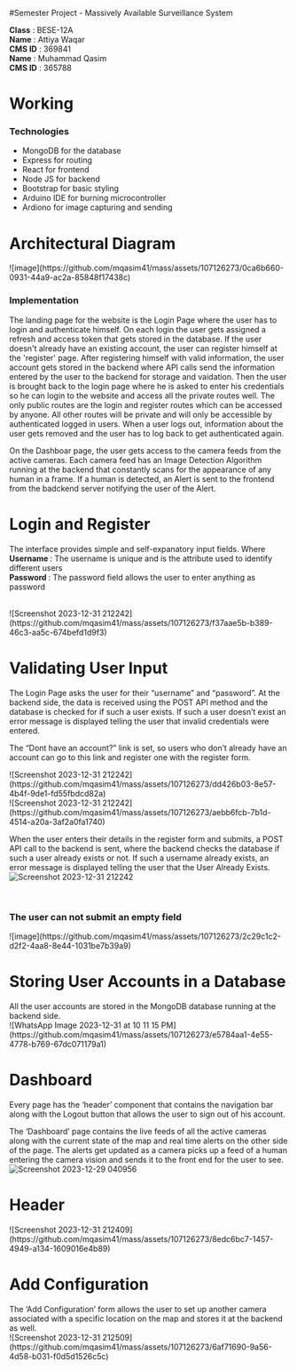 #Semester Project - Massively Available Surveillance System

<b>Class</b> : BESE-12A <br>
<b>Name</b> : Attiya Waqar <br>
<b>CMS ID</b> : 369841 <br>
<b>Name</b> : Muhammad Qasim <br>
<b>CMS ID</b> : 365788 <br>


<h1> Working </h1>
<h3> Technologies </h3>
<ul>
  <li> MongoDB for the database </li>
  <li> Express for routing </li>
  <li> React for frontend </li>
  <li> Node JS for backend </li>
  <li> Bootstrap for basic styling</li>
  <li> Arduino IDE for burning microcontroller </li>
  <li> Ardiono for image capturing and sending </li>
</ul>

<h1> Architectural Diagram </h1>
![image](https://github.com/mqasim41/mass/assets/107126273/0ca6b660-0931-44a9-ac2a-85848f17438c)

<h3> Implementation </h3>
The landing page for the website is the Login Page where the user has to login and authenticate himself. On each login the user gets assigned a refresh and access token that gets stored in the database. 
If the user doesn't already have an existing account, the user can register himself at the 'register' page. After registering himself with valid information, the user account gets stored in the backend where API calls send the information entered by the user to the backend for storage and vaidation. Then the user is brought back to the login page where he is asked to enter his credentials so he can login to the website and access all the private routes well. 
The only public routes are the login and register routes which can be accessed by anyone. All other routes will be private and will only be accessible by authenticated logged in users.
When a user logs out, information about the user gets removed and the user has to log back to get authenticated again.

On the Dashboar page, the user gets access to the camera feeds from the active cameras. Each camera feed has an Image Detection Algorithm running at the backend that constantly scans for the appearance of any human in a frame. If a human is detected, an Alert is sent to the frontend from the badckend server notifying the user of the Alert.

<h1>Login and Register</h1> 
<p> 
  The interface provides simple and self-expanatory input fields. Where<br>
  <b> Username </b> : The username is unique and is the attribute used to identify different users <br>
  <b> Password </b> : The password field allows the user to enter anything as password <br>
</p><br>
![Screenshot 2023-12-31 212242](https://github.com/mqasim41/mass/assets/107126273/f37aae5b-b389-46c3-aa5c-674befd1d9f3)


<h1> Validating User Input</h1>
<p>
 The Login Page asks the user for their “username” and “password”. At the backend side, the data is received using the POST API method and the database is checked for if such a user exists. If such a user doesn’t exist an error message is displayed telling the user that invalid credentials were entered.

The “Dont have an account?” link is set, so users who don’t already have an account can go to this link and register one with the register form.<br>
</p>
![Screenshot 2023-12-31 212242](https://github.com/mqasim41/mass/assets/107126273/dd426b03-8e57-4b4f-9de1-fd55fbdcd82a) 
<br>
![Screenshot 2023-12-31 212242](https://github.com/mqasim41/mass/assets/107126273/aebb6fcb-7b1d-4514-a20a-3af2a0fa1740)

When the user enters their details in the register form and submits, a POST API call to the backend is sent, where the backend checks the database if such a user already exists or not. If such a username already exists, an error message is displayed telling the user that the User Already Exists.<br>
![Screenshot 2023-12-31 212242](https://github.com/mqasim41/mass/assets/107126273/c7b42335-798b-4ac4-abc0-dc3677d43ae6)

<br>
<h3> The user can not submit an empty field </h3>
  ![image](https://github.com/mqasim41/mass/assets/107126273/2c29c1c2-d2f2-4aa8-8e44-1031be7b39a9)

<h1> Storing User Accounts in a Database </h1>
All the user accounts are stored in the MongoDB database running at the backend side.<br>
![WhatsApp Image 2023-12-31 at 10 11 15 PM](https://github.com/mqasim41/mass/assets/107126273/e5784aa1-4e55-4778-b769-67dc071179a1)

<h1> Dashboard </h1>
Every page has the ‘header’ component that contains the navigation bar along with the Logout button that allows the user to sign out of his account.

The ‘Dashboard’ page contains the live feeds of all the active cameras along with the current state of the map and real time alerts on the other side of the page. The alerts get updated as a camera picks up a feed of a human entering the camera vision and sends it to the front end for the user to see. <br>
![Screenshot 2023-12-29 040956](https://github.com/mqasim41/mass/assets/107126273/3f8e19f0-2fff-432e-8d87-b00d6c84e7ea)

<h1> Header </h1>
![Screenshot 2023-12-31 212409](https://github.com/mqasim41/mass/assets/107126273/8edc6bc7-1457-4949-a134-1609016e4b89)

<h1> Add Configuration </h1>
The ‘Add Configuration’ form allows the user to set up another camera associated with a specific location on the map and stores it at the backend as well. <br>
![Screenshot 2023-12-31 212509](https://github.com/mqasim41/mass/assets/107126273/6af71690-9a56-4d58-b031-f0d5d1526c5c)






